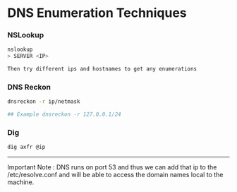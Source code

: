 # DNS Enumeration Techniques

### NSLookup

```bash
nslookup
> SERVER <IP>

Then try different ips and hostnames to get any enumerations
```

### DNS Reckon

```bash
dnsreckon -r ip/netmask

## Example dnsreckon -r 127.0.0.1/24
```

### Dig

```bash
dig axfr @ip
```

 



<hr>

Important Note :  DNS runs on port 53 and thus we can add that ip to the /etc/resolve.conf and will be able to access the domain names local to the machine.





